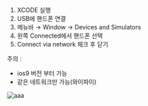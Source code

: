 1. XCODE 실행
2. USB에 핸드폰 연결
3. 메뉴바 → Window → Devices and Simulators 
4. 왼쪽 Connected에서 핸드폰 선택
5. Connect via network 체크 후 닫기

주의 :

- ios9  버전 부터 가능
- 같은 네트워크만 가능(와이파이)


![aaa](https://user-images.githubusercontent.com/28918085/81572809-a7797880-93de-11ea-95c7-181baff3061f.png)
